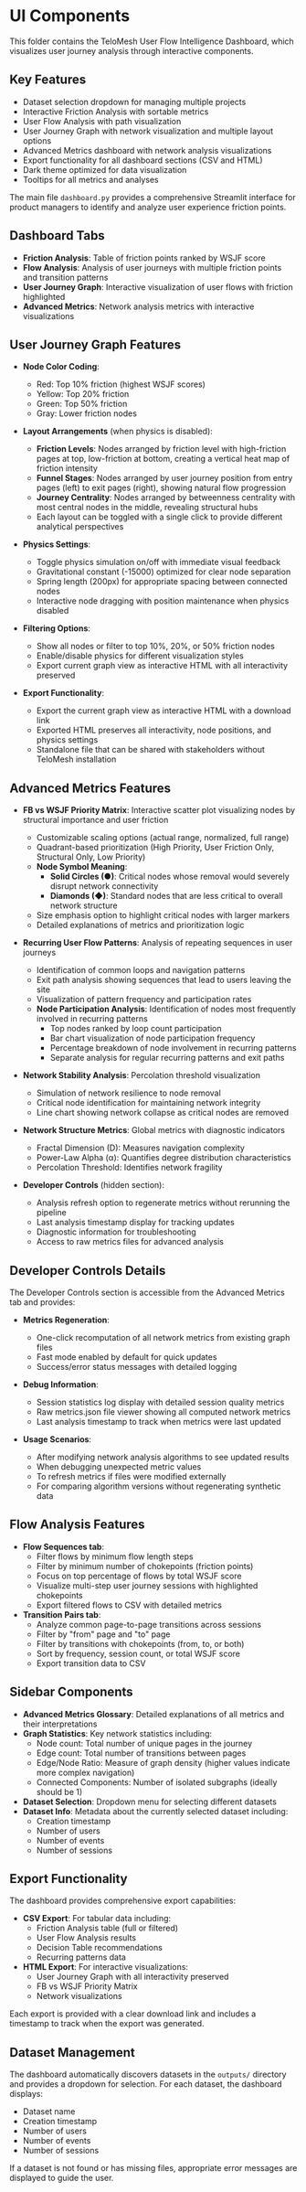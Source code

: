 # UI Components

This folder contains the TeloMesh User Flow Intelligence Dashboard, which visualizes user journey analysis through interactive components.

## Key Features
- Dataset selection dropdown for managing multiple projects
- Interactive Friction Analysis with sortable metrics
- User Flow Analysis with path visualization
- User Journey Graph with network visualization and multiple layout options
- Advanced Metrics dashboard with network analysis visualizations
- Export functionality for all dashboard sections (CSV and HTML)
- Dark theme optimized for data visualization
- Tooltips for all metrics and analyses

The main file `dashboard.py` provides a comprehensive Streamlit interface for product managers to identify and analyze user experience friction points.

## Dashboard Tabs
- **Friction Analysis**: Table of friction points ranked by WSJF score
- **Flow Analysis**: Analysis of user journeys with multiple friction points and transition patterns
- **User Journey Graph**: Interactive visualization of user flows with friction highlighted
- **Advanced Metrics**: Network analysis metrics with interactive visualizations

## User Journey Graph Features
- **Node Color Coding**:
  - Red: Top 10% friction (highest WSJF scores)
  - Yellow: Top 20% friction
  - Green: Top 50% friction
  - Gray: Lower friction nodes
  
- **Layout Arrangements** (when physics is disabled):
  - **Friction Levels**: Nodes arranged by friction level with high-friction pages at top, low-friction at bottom, creating a vertical heat map of friction intensity
  - **Funnel Stages**: Nodes arranged by user journey position from entry pages (left) to exit pages (right), showing natural flow progression
  - **Journey Centrality**: Nodes arranged by betweenness centrality with most central nodes in the middle, revealing structural hubs
  - Each layout can be toggled with a single click to provide different analytical perspectives

- **Physics Settings**:
  - Toggle physics simulation on/off with immediate visual feedback
  - Gravitational constant (-15000) optimized for clear node separation
  - Spring length (200px) for appropriate spacing between connected nodes
  - Interactive node dragging with position maintenance when physics disabled

- **Filtering Options**:
  - Show all nodes or filter to top 10%, 20%, or 50% friction nodes
  - Enable/disable physics for different visualization styles
  - Export current graph view as interactive HTML with all interactivity preserved

- **Export Functionality**:
  - Export the current graph view as interactive HTML with a download link
  - Exported HTML preserves all interactivity, node positions, and physics settings
  - Standalone file that can be shared with stakeholders without TeloMesh installation

## Advanced Metrics Features
- **FB vs WSJF Priority Matrix**: Interactive scatter plot visualizing nodes by structural importance and user friction
  - Customizable scaling options (actual range, normalized, full range)
  - Quadrant-based prioritization (High Priority, User Friction Only, Structural Only, Low Priority)
  - **Node Symbol Meaning**:
    - **Solid Circles (●)**: Critical nodes whose removal would severely disrupt network connectivity
    - **Diamonds (◆)**: Standard nodes that are less critical to overall network structure
  - Size emphasis option to highlight critical nodes with larger markers
  - Detailed explanations of metrics and prioritization logic
  
- **Recurring User Flow Patterns**: Analysis of repeating sequences in user journeys
  - Identification of common loops and navigation patterns
  - Exit path analysis showing sequences that lead to users leaving the site
  - Visualization of pattern frequency and participation rates
  - **Node Participation Analysis**: Identification of nodes most frequently involved in recurring patterns
    - Top nodes ranked by loop count participation 
    - Bar chart visualization of node participation frequency
    - Percentage breakdown of node involvement in recurring patterns
    - Separate analysis for regular recurring patterns and exit paths
  
- **Network Stability Analysis**: Percolation threshold visualization
  - Simulation of network resilience to node removal
  - Critical node identification for maintaining network integrity
  - Line chart showing network collapse as critical nodes are removed
  
- **Network Structure Metrics**: Global metrics with diagnostic indicators
  - Fractal Dimension (D): Measures navigation complexity
  - Power-Law Alpha (α): Quantifies degree distribution characteristics
  - Percolation Threshold: Identifies network fragility

- **Developer Controls** (hidden section):
  - Analysis refresh option to regenerate metrics without rerunning the pipeline
  - Last analysis timestamp display for tracking updates
  - Diagnostic information for troubleshooting
  - Access to raw metrics files for advanced analysis

## Developer Controls Details
The Developer Controls section is accessible from the Advanced Metrics tab and provides:

- **Metrics Regeneration**: 
  - One-click recomputation of all network metrics from existing graph files
  - Fast mode enabled by default for quick updates
  - Success/error status messages with detailed logging
  
- **Debug Information**:
  - Session statistics log display with detailed session quality metrics
  - Raw metrics.json file viewer showing all computed network metrics
  - Last analysis timestamp to track when metrics were last updated
  
- **Usage Scenarios**:
  - After modifying network analysis algorithms to see updated results
  - When debugging unexpected metric values
  - To refresh metrics if files were modified externally
  - For comparing algorithm versions without regenerating synthetic data

## Flow Analysis Features
- **Flow Sequences tab**:
  - Filter flows by minimum flow length steps
  - Filter by minimum number of chokepoints (friction points)
  - Focus on top percentage of flows by total WSJF score
  - Visualize multi-step user journey sessions with highlighted chokepoints
  - Export filtered flows to CSV with detailed metrics
- **Transition Pairs tab**:
  - Analyze common page-to-page transitions across sessions
  - Filter by "from" page and "to" page
  - Filter by transitions with chokepoints (from, to, or both)
  - Sort by frequency, session count, or total WSJF score
  - Export transition data to CSV

## Sidebar Components
- **Advanced Metrics Glossary**: Detailed explanations of all metrics and their interpretations
- **Graph Statistics**: Key network statistics including:
  - Node count: Total number of unique pages in the journey
  - Edge count: Total number of transitions between pages
  - Edge/Node Ratio: Measure of graph density (higher values indicate more complex navigation)
  - Connected Components: Number of isolated subgraphs (ideally should be 1)
- **Dataset Selection**: Dropdown menu for selecting different datasets
- **Dataset Info**: Metadata about the currently selected dataset including:
  - Creation timestamp
  - Number of users
  - Number of events
  - Number of sessions

## Export Functionality
The dashboard provides comprehensive export capabilities:
- **CSV Export**: For tabular data including:
  - Friction Analysis table (full or filtered)
  - User Flow Analysis results
  - Decision Table recommendations
  - Recurring patterns data
- **HTML Export**: For interactive visualizations:
  - User Journey Graph with all interactivity preserved
  - FB vs WSJF Priority Matrix
  - Network visualizations

Each export is provided with a clear download link and includes a timestamp to track when the export was generated.

## Dataset Management
The dashboard automatically discovers datasets in the `outputs/` directory and provides a dropdown for selection. For each dataset, the dashboard displays:
- Dataset name
- Creation timestamp
- Number of users
- Number of events
- Number of sessions

If a dataset is not found or has missing files, appropriate error messages are displayed to guide the user. 